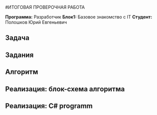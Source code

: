 #ИТОГОВАЯ ПРОВЕРОЧНАЯ РАБОТА

**Программа:** Разработчик
**Блок1:** Базовое знакомство с IT
**Студент:** Полошков Юрий Евгеньевич

## Задача

## Задания

## Алгоритм

## Реализация: блок-схема алгоритма

## Реализация: C# programm


